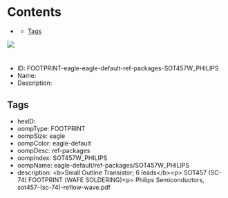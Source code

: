 



Contents
========

* [](#)
	* [Tags](#tags)
  
![][im]
# 

- ID: FOOTPRINT-eagle-eagle-default-ref-packages-SOT457W_PHILIPS
- Name: 
- Description: 

## Tags

- hexID: 
- oompType: FOOTPRINT
- oompSize: eagle
- oompColor: eagle-default
- oompDesc: ref-packages
- oompIndex: SOT457W_PHILIPS
- oompName: eagle-default/ref-packages/SOT457W_PHILIPS
- description: &lt;b&gt;Small Outline Transistor; 6 leads&lt;/b&gt;&lt;p&gt;&#xD;
SOT457 (SC-74) FOOTPRINT (WAFE SOLDERING)&lt;p&gt;&#xD;
Philips Semiconductors,  sot457-(sc-74)-reflow-wave.pdf



[im]: image.png
